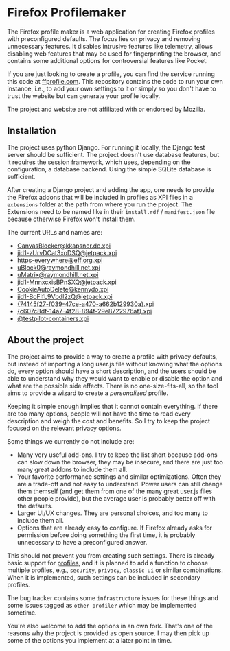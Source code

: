 # Firefox Profilemaker

The Firefox profile maker is a web application for creating Firefox profiles with preconfigured defaults. The focus lies on privacy and removing unnecessary features. It disables intrusive features like telemetry, allows disabling web features that may be used for fingerprinting the browser, and contains some additional options for controversial features like Pocket.


If you are just looking to create a profile, you can find the service running this code at [ffprofile.com](https://ffprofile.com). This repository contains the code to run your own instance, i.e., to add your own settings to it or simply so you don't have to trust the website but can generate your profile locally.

The project and website are not affiliated with or endorsed by Mozilla.

## Installation

The project uses python Django. For running it locally, the Django test server should be sufficient. The project doesn't use database features, but it requires the session framework, which uses, depending on the configuration, a database backend. Using the simple SQLite database is sufficient.

After creating a Django project and adding the app, one needs to provide the Firefox addons that will be included in profiles as XPI files in a `extensions` folder at the path from where you run the project.
The Extensions need to be named like in their `install.rdf` / `manifest.json` file because otherwise Firefox won't install them.

The current URLs and names are:

- [CanvasBlocker@kkapsner.de.xpi](https://addons.mozilla.org/firefox/addon/canvasblocker/)
- [jid1-zUrvDCat3xoDSQ@jetpack.xpi](https://addons.mozilla.org/firefox/addon/google-no-tracking-url/)
- [https-everywhere@eff.org.xpi](https://addons.mozilla.org/firefox/addon/https-everywhere/)
- [uBlock0@raymondhill.net.xpi](https://addons.mozilla.org/firefox/addon/ublock-origin/)
- [uMatrix@raymondhill.net.xpi](https://addons.mozilla.org/firefox/addon/umatrix/)
- [jid1-MnnxcxisBPnSXQ@jetpack.xpi](https://addons.mozilla.org/en-US/firefox/addon/privacy-badger17/)
- [CookieAutoDelete@kennydo.xpi](https://addons.mozilla.org/en-US/firefox/addon/cookie-autodelete/)
- [jid1-BoFifL9Vbdl2zQ@jetpack.xpi](https://addons.mozilla.org/en-US/firefox/addon/decentraleyes/)
- [{74145f27-f039-47ce-a470-a662b129930a}.xpi](https://addons.mozilla.org/en-US/firefox/addon/clearurls/)
- [{c607c8df-14a7-4f28-894f-29e8722976af}.xpi](https://addons.mozilla.org/en-US/firefox/addon/temporary-containers/)
- [@testpilot-containers.xpi](https://addons.mozilla.org/en-US/firefox/addon/multi-account-containers/)

## About the project

The project aims to provide a way to create a profile with privacy defaults, but instead of importing a long user.js file without knowing what the options do, every option should have a short description, and the users should be able to understand why they would want to enable or disable the option and what are the possible side effects. There is no one-size-fits-all, so the tool aims to provide a wizard to create a *personalized* profile.

Keeping it simple enough implies that it cannot contain everything. If there are too many options, people will not have the time to read every description and weigh the cost and benefits. So I try to keep the project focused on the relevant privacy options.

Some things we currently do not include are:

- Many very useful add-ons. I try to keep the list short because add-ons can slow down the browser, they may be insecure, and there are just too many great addons to include them all.
- Your favorite performance settings and similar optimizations. Often they are a trade-off and not easy to understand. Power users can still change them themself (and get them from one of the many great user.js files other people provide), but the average user is probably better off with the defaults.
- Larger UI/UX changes. They are personal choices, and too many to include them all.
- Options that are already easy to configure. If Firefox already asks for permission before doing something the first time, it is probably unnecessary to have a preconfigured answer.

This should not prevent you from creating such settings. There is already basic support for [profiles](profiles/), and it is planned to add a function to choose multiple profiles, e.g., `security`, `privacy`, `classic ui` or similar combinations. When it is implemented, such settings can be included in secondary profiles.

The bug tracker contains some `infrastructure` issues for these things and some issues tagged as `other profile?` which may be implemented sometime.

You're also welcome to add the options in an own fork. That's one of the reasons why the project is provided as open source. I may then pick up some of the options you implement at a later point in time.
